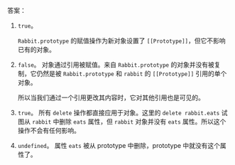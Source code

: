 
答案：

1. `true`。

    `Rabbit.prototype` 的赋值操作为新对象设置了 `[[Prototype]]`，但它不影响已有的对象。

2. `false`。
    对象通过引用被赋值。来自 `Rabbit.prototype` 的对象并没有被复制，它仍然是被 `Rabbit.prototype` 和 `rabbit` 的 `[[Prototype]]` 引用的单个对象。

    所以当我们通过一个引用更改其内容时，它对其他引用也是可见的。

3. `true`。
    所有 `delete` 操作都直接应用于对象。这里的 `delete rabbit.eats` 试图从 `rabbit` 中删除 `eats` 属性，但 `rabbit` 对象并没有 `eats` 属性。所以这个操作不会有任何影响。

4. `undefined`。
    属性 `eats` 被从 prototype 中删除，prototype 中就没有这个属性了。
